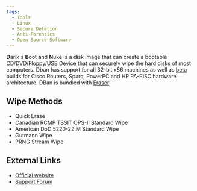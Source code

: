 ```yaml
---
tags:
  - Tools
  - Linux
  - Secure Deletion
  - Anti-Forensics
  - Open Source Software
---
```

**D**arik's **B**oot **a**nd **N**uke is a disk image that can create a
bootable CD/DVD/Floppy/USB Device that can securely wipe the hard disks
of most computers. Dban has support for all 32-bit x86 machines as well
as [beta](http://dban.sourceforge.net/beta/index.html) builds for Cisco
Routers, Sparc, PowerPC and HP PA-RISC hardware architecture. DBan is
bundled with [Eraser](eraser.md)

## Wipe Methods

- Quick Erase
- Canadian RCMP TSSIT OPS-II Standard Wipe
- American DoD 5220-22.M Standard Wipe
- Gutmann Wipe
- PRNG Stream Wipe

## External Links

- [Official website](http://dban.sourceforge.net/)
- [Support Forum](http://sourceforge.net/forum/forum.php?forum_id=208932)